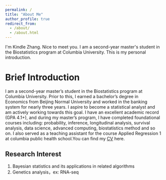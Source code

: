 ```yaml
---
permalink: /
title: "About Me"
author_profile: true
redirect_from: 
  - /about/
  - /about.html
---
```


I'm Kindle Zhang. Nice to meet you. I am a second-year master's student in the Biostatistics program at Columbia University. This is my personal introduction.

Brief Introduction
======

I am a second-year master’s student in the Biostatistics program at Columbia University. Prior to this, I earned a bachelor’s degree in Economics from Beijing Normal University and worked in the banking system for nearly three years. I aspire to become a statistical analyst and am actively working towards this goal. I have an excellent academic record (GPA 4.1+), and during my master’s program, I have completed foundational courses including: probability, inference, longitudinal analysis, survival analysis, data science, advanced computing, biostatistics method and so on. I also served as a teaching assistant for the course Applied Regression 1 at columbia public health school.You can find my [CV](../files/CV_Kindle_Zhang.pdf) here.

Research Interest
------

1. Bayesian statistics and its applications in related algorithms
2. Genetics analysis，ex: RNA-seq



